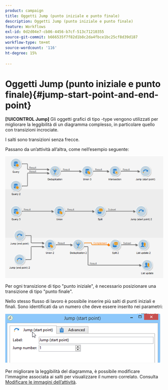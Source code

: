 ```yaml
---
product: campaign
title: Oggetti Jump (punto iniziale e punto finale)
description: Oggetti Jump (punto iniziale e punto finale)
feature: Workflows
exl-id: 0d2d04e7-cb86-4456-b7cf-513c71210355
source-git-commit: b666535f7f82d1b8c2da4fbce1bc25cf8d39d187
workflow-type: tm+mt
source-wordcount: '116'
ht-degree: 15%

---
```


# Oggetti Jump (punto iniziale e punto finale){#jump-start-point-and-end-point}



**[!UICONTROL Jump]** Gli oggetti grafici di tipo -type vengono utilizzati per migliorare la leggibilità di un diagramma complesso, in particolare quello con transizioni incrociate.

I salti sono transizioni senza frecce.

Passano da un’attività all’altra, come nell’esempio seguente:

![](assets/s_user_segmentation_jump_sample.png)

Per ogni transizione di tipo &quot;punto iniziale&quot;, è necessario posizionare una transizione di tipo &quot;punto finale&quot;.

Nello stesso flusso di lavoro è possibile inserire più salti di punti iniziali e finali. Sono identificati da un numero che deve essere inserito nei parametri:

![](assets/s_user_segmentation_jump_in.png)

Per migliorare la leggibilità del diagramma, è possibile modificare l&#39;immagine associata ai salti per visualizzare il numero correlato. Consulta [Modificare le immagini dell’attività](managing-activity-images.md).
